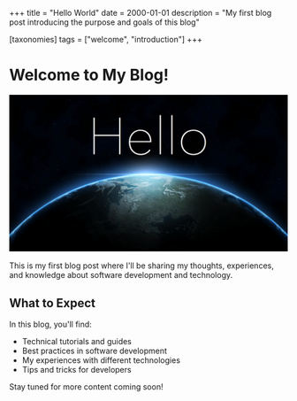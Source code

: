 +++
title = "Hello World"
date = 2000-01-01
description = "My first blog post introducing the purpose and goals of this blog"

[taxonomies]
tags = ["welcome", "introduction"]
+++

# Welcome to My Blog!

![](hello-world.png)

This is my first blog post where I'll be sharing my thoughts, experiences, and knowledge about software development and technology.

<!-- more -->

## What to Expect

In this blog, you'll find:

- Technical tutorials and guides
- Best practices in software development
- My experiences with different technologies
- Tips and tricks for developers

Stay tuned for more content coming soon!
